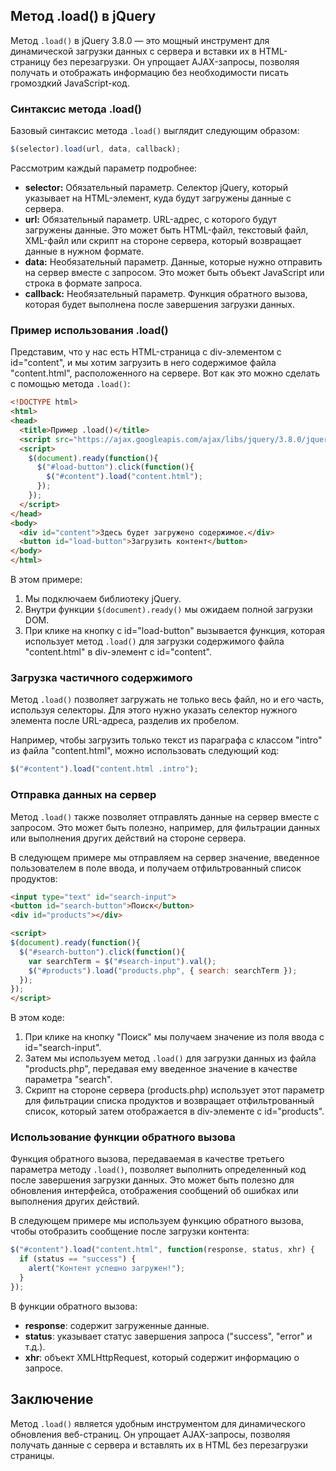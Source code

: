 ## Метод .load() в jQuery

Метод `.load()` в jQuery 3.8.0 — это мощный инструмент для динамической загрузки данных с сервера и вставки их в HTML-страницу без перезагрузки. Он упрощает AJAX-запросы, позволяя получать и отображать информацию без необходимости писать громоздкий JavaScript-код.

### Синтаксис метода .load()

Базовый синтаксис метода `.load()` выглядит следующим образом:

```javascript
$(selector).load(url, data, callback);
```

Рассмотрим каждый параметр подробнее:

- **selector:** Обязательный параметр. Селектор jQuery, который указывает на HTML-элемент, куда будут загружены данные с сервера. 
- **url:** Обязательный параметр. URL-адрес, с которого будут загружены данные. Это может быть HTML-файл, текстовый файл, XML-файл или скрипт на стороне сервера, который возвращает данные в нужном формате.
- **data:** Необязательный параметр. Данные, которые нужно отправить на сервер вместе с запросом. Это может быть объект JavaScript или строка в формате запроса.
- **callback:** Необязательный параметр. Функция обратного вызова, которая будет выполнена после завершения загрузки данных.

### Пример использования .load()

Представим, что у нас есть HTML-страница с div-элементом с id="content", и мы хотим загрузить в него содержимое файла "content.html", расположенного на сервере. Вот как это можно сделать с помощью метода `.load()`:

```html
<!DOCTYPE html>
<html>
<head>
  <title>Пример .load()</title>
  <script src="https://ajax.googleapis.com/ajax/libs/jquery/3.8.0/jquery.min.js"></script>
  <script>
    $(document).ready(function(){
      $("#load-button").click(function(){
        $("#content").load("content.html");
      });
    });
  </script>
</head>
<body>
  <div id="content">Здесь будет загружено содержимое.</div>
  <button id="load-button">Загрузить контент</button>
</body>
</html>
```

В этом примере:

1. Мы подключаем библиотеку jQuery.
2. Внутри функции `$(document).ready()` мы ожидаем полной загрузки DOM.
3. При клике на кнопку с id="load-button" вызывается функция, которая использует метод `.load()` для загрузки содержимого файла "content.html" в div-элемент с id="content".

### Загрузка частичного содержимого

Метод `.load()` позволяет загружать не только весь файл, но и его часть, используя селекторы. Для этого нужно указать селектор нужного элемента после URL-адреса, разделив их пробелом. 

Например, чтобы загрузить только текст из параграфа с классом "intro" из файла "content.html", можно использовать следующий код:

```javascript
$("#content").load("content.html .intro"); 
```

### Отправка данных на сервер

Метод `.load()` также позволяет отправлять данные на сервер вместе с запросом. Это может быть полезно, например, для фильтрации данных или выполнения других действий на стороне сервера. 

В следующем примере мы отправляем на сервер значение, введенное пользователем в поле ввода, и получаем отфильтрованный список продуктов:

```html
<input type="text" id="search-input">
<button id="search-button">Поиск</button>
<div id="products"></div>

<script>
$(document).ready(function(){
  $("#search-button").click(function(){
    var searchTerm = $("#search-input").val();
    $("#products").load("products.php", { search: searchTerm });
  });
});
</script>
```

В этом коде:

1. При клике на кнопку "Поиск" мы получаем значение из поля ввода с id="search-input".
2. Затем мы используем метод `.load()` для загрузки данных из файла "products.php", передавая ему введенное значение в качестве параметра "search".
3. Скрипт на стороне сервера (products.php) использует этот параметр для фильтрации списка продуктов и возвращает отфильтрованный список, который затем отображается в div-элементе с id="products".

### Использование функции обратного вызова

Функция обратного вызова, передаваемая в качестве третьего параметра методу `.load()`, позволяет выполнить определенный код после завершения загрузки данных. Это может быть полезно для обновления интерфейса, отображения сообщений об ошибках или выполнения других действий. 

В следующем примере мы используем функцию обратного вызова, чтобы отобразить сообщение после загрузки контента:

```javascript
$("#content").load("content.html", function(response, status, xhr) {
  if (status == "success") {
    alert("Контент успешно загружен!");
  }
});
```

В функции обратного вызова:

- **response**: содержит загруженные данные.
- **status**: указывает статус завершения запроса ("success", "error" и т.д.).
- **xhr**: объект XMLHttpRequest, который содержит информацию о запросе.

## Заключение

Метод `.load()`  является удобным инструментом для динамического обновления веб-страниц. Он упрощает AJAX-запросы, позволяя получать данные с сервера и вставлять их в HTML без перезагрузки страницы.  
